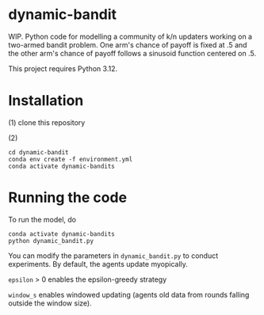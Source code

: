 # dynamic-bandit
WIP. 
Python code for modelling a community of k/n updaters working on a two-armed bandit problem. 
One arm's chance of payoff is fixed at .5 and the other arm's chance of payoff follows a sinusoid function centered on .5.

This project requires Python 3.12.

# Installation
(1) clone this repository

(2) 
```
cd dynamic-bandit
conda env create -f environment.yml
conda activate dynamic-bandits
```

# Running the code
To run the model, do
```
conda activate dynamic-bandits
python dynamic_bandit.py
```

You can modify the parameters in `dynamic_bandit.py` to conduct experiments. By default, the agents update myopically. 

`epsilon` > 0 enables the epsilon-greedy strategy

`window_s` enables windowed updating (agents old data from rounds falling outside the window size).
